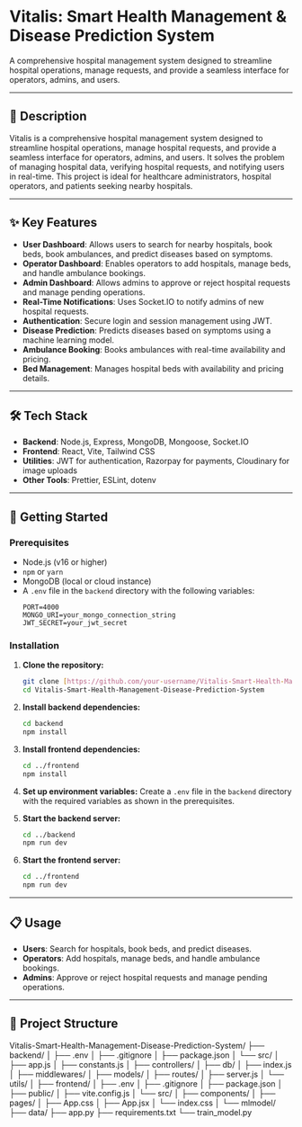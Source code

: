 # Vitalis: Smart Health Management & Disease Prediction System

A comprehensive hospital management system designed to streamline hospital operations, manage requests, and provide a seamless interface for operators, admins, and users.

---

## 📜 Description

Vitalis is a comprehensive hospital management system designed to streamline hospital operations, manage hospital requests, and provide a seamless interface for operators, admins, and users. It solves the problem of managing hospital data, verifying hospital requests, and notifying users in real-time. This project is ideal for healthcare administrators, hospital operators, and patients seeking nearby hospitals.

---

## ✨ Key Features

* **User Dashboard**: Allows users to search for nearby hospitals, book beds, book ambulances, and predict diseases based on symptoms.
* **Operator Dashboard**: Enables operators to add hospitals, manage beds, and handle ambulance bookings.
* **Admin Dashboard**: Allows admins to approve or reject hospital requests and manage pending operations.
* **Real-Time Notifications**: Uses Socket.IO to notify admins of new hospital requests.
* **Authentication**: Secure login and session management using JWT.
* **Disease Prediction**: Predicts diseases based on symptoms using a machine learning model.
* **Ambulance Booking**: Books ambulances with real-time availability and pricing.
* **Bed Management**: Manages hospital beds with availability and pricing details.

---

## 🛠️ Tech Stack

* **Backend**: Node.js, Express, MongoDB, Mongoose, Socket.IO
* **Frontend**: React, Vite, Tailwind CSS
* **Utilities**: JWT for authentication, Razorpay for payments, Cloudinary for image uploads
* **Other Tools**: Prettier, ESLint, dotenv


---

## 🚀 Getting Started

### Prerequisites

* Node.js (v16 or higher)
* `npm` or `yarn`
* MongoDB (local or cloud instance)
* A `.env` file in the `backend` directory with the following variables:
    ```env
    PORT=4000
    MONGO_URI=your_mongo_connection_string
    JWT_SECRET=your_jwt_secret
    ```

### Installation

1.  **Clone the repository:**
    ```bash
    git clone [https://github.com/your-username/Vitalis-Smart-Health-Management-Disease-Prediction-System.git](https://github.com/your-username/Vitalis-Smart-Health-Management-Disease-Prediction-System.git)
    cd Vitalis-Smart-Health-Management-Disease-Prediction-System
    ```
2.  **Install backend dependencies:**
    ```bash
    cd backend
    npm install
    ```
3.  **Install frontend dependencies:**
    ```bash
    cd ../frontend
    npm install
    ```
4.  **Set up environment variables:**
    Create a `.env` file in the `backend` directory with the required variables as shown in the prerequisites.

5.  **Start the backend server:**
    ```bash
    cd ../backend
    npm run dev
    ```
6.  **Start the frontend server:**
    ```bash
    cd ../frontend
    npm run dev
    ```

---

## 📋 Usage

* **Users**: Search for hospitals, book beds, and predict diseases.
* **Operators**: Add hospitals, manage beds, and handle ambulance bookings.
* **Admins**: Approve or reject hospital requests and manage pending operations.

---

## 📁 Project Structure

Vitalis-Smart-Health-Management-Disease-Prediction-System/
├── backend/
│   ├── .env
│   ├── .gitignore
│   ├── package.json
│   └── src/
│       ├── app.js
│       ├── constants.js
│       ├── controllers/
│       ├── db/
│       ├── index.js
│       ├── middlewares/
│       ├── models/
│       ├── routes/
│       ├── server.js
│       └── utils/
│
├── frontend/
│   ├── .env
│   ├── .gitignore
│   ├── package.json
│   ├── public/
│   ├── vite.config.js
│   └── src/
│       ├── components/
│       ├── pages/
│       ├── App.css
│       ├── App.jsx
│       └── index.css
│
└── mlmodel/
    ├── data/
    ├── app.py
    ├── requirements.txt
    └── train_model.py
